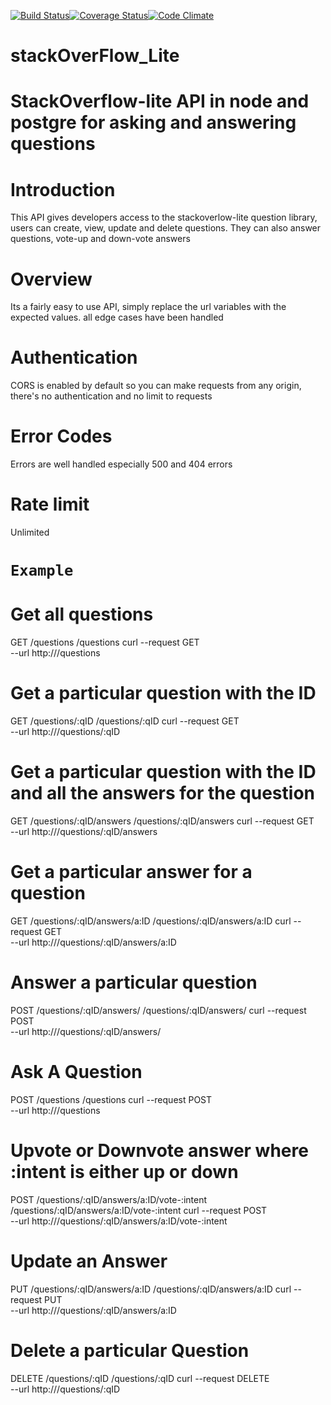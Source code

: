 [![Build Status](https://travis-ci.com/wrightkhlebisol/stackOverFlow_Lite.svg?branch=master)](https://travis-ci.com/wrightkhlebisol/stackOverFlow_Lite)[![Coverage Status](https://coveralls.io/repos/github/wrightkhlebisol/stackOverFlow_Lite/badge.svg?branch=master)](https://coveralls.io/github/wrightkhlebisol/stackOverFlow_Lite?branch=master)[![Code Climate](https://codeclimate.com/github/codeclimate/codeclimate/badges/gpa.svg)](https://codeclimate.com/github/wrightkhlebisol/stackOverFlow_Lite)


# stackOverFlow_Lite 

# StackOverflow-lite API in node and postgre for asking and answering questions

# Introduction
This API gives developers access to the stackoverlow-lite question library, users can create, view, update and delete questions. They can also answer questions, vote-up and down-vote answers

# Overview
Its a fairly easy to use API, simply replace the url variables with the expected values. all edge cases have been handled

# Authentication
CORS is enabled by default so you can make requests from any origin, there's no authentication and no limit to requests

# Error Codes
Errors are well handled especially 500 and 404 errors

# Rate limit
Unlimited

# ```Example```

# Get all questions
GET /questions
/questions
curl --request GET \
  --url http:///questions

# Get a particular question with the ID
GET /questions/:qID
/questions/:qID
curl --request GET \
  --url http:///questions/:qID
  

# Get a particular question with the ID and all the answers for the question
GET /questions/:qID/answers
/questions/:qID/answers
curl --request GET \
  --url http:///questions/:qID/answers
  
# Get a particular answer for a question
GET /questions/:qID/answers/a:ID
/questions/:qID/answers/a:ID
curl --request GET \
  --url http:///questions/:qID/answers/a:ID
  
# Answer a particular question
POST /questions/:qID/answers/
/questions/:qID/answers/
curl --request POST \
  --url http:///questions/:qID/answers/
  
# Ask A Question
POST /questions
/questions
curl --request POST \
  --url http:///questions
  
# Upvote or Downvote answer where :intent is either up or down
POST /questions/:qID/answers/a:ID/vote-:intent
/questions/:qID/answers/a:ID/vote-:intent
curl --request POST \
  --url http:///questions/:qID/answers/a:ID/vote-:intent
  
# Update an Answer
PUT /questions/:qID/answers/a:ID
/questions/:qID/answers/a:ID
curl --request PUT \
  --url http:///questions/:qID/answers/a:ID
  
# Delete a particular Question
DELETE /questions/:qID
/questions/:qID
curl --request DELETE \
  --url http:///questions/:qID


